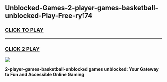 
## Unblocked-Games-2-player-games-basketball-unblocked-Play-Free-ry174
<h3>
<a href="https://premium76.site?title=2-player-games-basketball-unblocked&ref=24M">CLICK TO PLAY</a></h3>
<hr>

<h3>
<a href="https://premium76.site?title=2-player-games-basketball-unblocked&ref=24M">CLICK 2 PLAY</a>
  
</h3>

<a href="https://premium76.site?title=2-player-games-basketball-unblocked&ref=24M"><img src="https://clearcache.store/games.png"></a>


**2-player-games-basketball-unblocked games unblocked: Your Gateway to Fun and Accessible Online Gaming**
